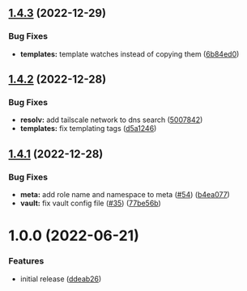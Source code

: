 ## [1.4.3](https://github.com/brucellino/ansible-role-consul/compare/v1.4.2...v1.4.3) (2022-12-29)


### Bug Fixes

* **templates:** template watches instead of copying them ([6b84ed0](https://github.com/brucellino/ansible-role-consul/commit/6b84ed081aecb2f43716ce6ffeeded36895c4870))

## [1.4.2](https://github.com/brucellino/ansible-role-consul/compare/v1.4.1...v1.4.2) (2022-12-28)


### Bug Fixes

* **resolv:** add tailscale network to dns search ([5007842](https://github.com/brucellino/ansible-role-consul/commit/5007842547df5512a8dd7c310245eb848a6f114e))
* **templates:** fix templating tags ([d5a1246](https://github.com/brucellino/ansible-role-consul/commit/d5a1246b9123a39b7b740a5c8338b5babd6acdd3))

## [1.4.1](https://github.com/brucellino/ansible-role-consul/compare/v1.4.0...v1.4.1) (2022-12-28)


### Bug Fixes

* **meta:** add role name and namespace to meta ([#54](https://github.com/brucellino/ansible-role-consul/issues/54)) ([b4ea077](https://github.com/brucellino/ansible-role-consul/commit/b4ea0779542af18a2cbc649e58185b521c4eaffa))
* **vault:** fix vault config file ([#35](https://github.com/brucellino/ansible-role-consul/issues/35)) ([77be56b](https://github.com/brucellino/ansible-role-consul/commit/77be56b2c4b85acf3e2c30d27836e53acdf8a899))

# 1.0.0 (2022-06-21)


### Features

* initial release ([ddeab26](https://github.com/brucellino/ansible-role-template/commit/ddeab264f8b4c34ed7a17bf84176e47bbb9acb7c))
